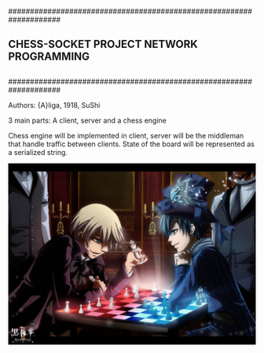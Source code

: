####################################################################
##                                                                ##
##            CHESS-SOCKET PROJECT NETWORK PROGRAMMING            ##  
##                                                                ##      
####################################################################

Authors: {A}liga, 1918, SuShi

3 main parts: A client, server and a chess engine

Chess engine will be implemented in client, server will be the middleman that handle
traffic between clients. State of the board will be represented as a serialized string.

![alt text](https://raw.githubusercontent.com/Alic3Margatroid/Chess-Socket/master/chess.jpg)